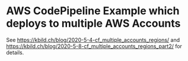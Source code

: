 # AWS CodePipeline Example which deploys to multiple AWS Accounts

See https://kbild.ch/blog/2020-5-4-cf_multiple_accounts_regions/
and https://kbild.ch/blog/2020-5-8-cf_multiple_accounts_regions_part2/ 
for details.
